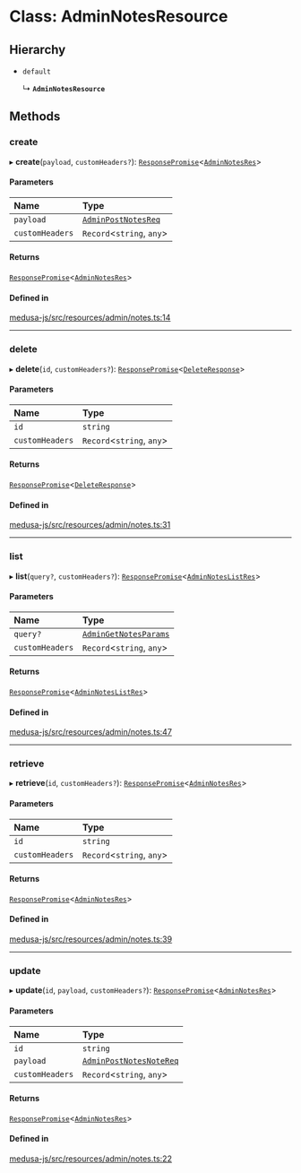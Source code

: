 # Class: AdminNotesResource

## Hierarchy

- `default`

  ↳ **`AdminNotesResource`**

## Methods

### create

▸ **create**(`payload`, `customHeaders?`): [`ResponsePromise`](../modules/internal.md#responsepromise)<[`AdminNotesRes`](../modules/internal-10.md#adminnotesres)\>

#### Parameters

| Name | Type |
| :------ | :------ |
| `payload` | [`AdminPostNotesReq`](internal-10.AdminPostNotesReq.md) |
| `customHeaders` | `Record`<`string`, `any`\> |

#### Returns

[`ResponsePromise`](../modules/internal.md#responsepromise)<[`AdminNotesRes`](../modules/internal-10.md#adminnotesres)\>

#### Defined in

[medusa-js/src/resources/admin/notes.ts:14](https://github.com/medusajs/medusa/blob/f7a63f178/packages/medusa-js/src/resources/admin/notes.ts#L14)

___

### delete

▸ **delete**(`id`, `customHeaders?`): [`ResponsePromise`](../modules/internal.md#responsepromise)<[`DeleteResponse`](../modules/internal-3.md#deleteresponse)\>

#### Parameters

| Name | Type |
| :------ | :------ |
| `id` | `string` |
| `customHeaders` | `Record`<`string`, `any`\> |

#### Returns

[`ResponsePromise`](../modules/internal.md#responsepromise)<[`DeleteResponse`](../modules/internal-3.md#deleteresponse)\>

#### Defined in

[medusa-js/src/resources/admin/notes.ts:31](https://github.com/medusajs/medusa/blob/f7a63f178/packages/medusa-js/src/resources/admin/notes.ts#L31)

___

### list

▸ **list**(`query?`, `customHeaders?`): [`ResponsePromise`](../modules/internal.md#responsepromise)<[`AdminNotesListRes`](../modules/internal-10.md#adminnoteslistres)\>

#### Parameters

| Name | Type |
| :------ | :------ |
| `query?` | [`AdminGetNotesParams`](internal-10.AdminGetNotesParams.md) |
| `customHeaders` | `Record`<`string`, `any`\> |

#### Returns

[`ResponsePromise`](../modules/internal.md#responsepromise)<[`AdminNotesListRes`](../modules/internal-10.md#adminnoteslistres)\>

#### Defined in

[medusa-js/src/resources/admin/notes.ts:47](https://github.com/medusajs/medusa/blob/f7a63f178/packages/medusa-js/src/resources/admin/notes.ts#L47)

___

### retrieve

▸ **retrieve**(`id`, `customHeaders?`): [`ResponsePromise`](../modules/internal.md#responsepromise)<[`AdminNotesRes`](../modules/internal-10.md#adminnotesres)\>

#### Parameters

| Name | Type |
| :------ | :------ |
| `id` | `string` |
| `customHeaders` | `Record`<`string`, `any`\> |

#### Returns

[`ResponsePromise`](../modules/internal.md#responsepromise)<[`AdminNotesRes`](../modules/internal-10.md#adminnotesres)\>

#### Defined in

[medusa-js/src/resources/admin/notes.ts:39](https://github.com/medusajs/medusa/blob/f7a63f178/packages/medusa-js/src/resources/admin/notes.ts#L39)

___

### update

▸ **update**(`id`, `payload`, `customHeaders?`): [`ResponsePromise`](../modules/internal.md#responsepromise)<[`AdminNotesRes`](../modules/internal-10.md#adminnotesres)\>

#### Parameters

| Name | Type |
| :------ | :------ |
| `id` | `string` |
| `payload` | [`AdminPostNotesNoteReq`](internal-10.AdminPostNotesNoteReq.md) |
| `customHeaders` | `Record`<`string`, `any`\> |

#### Returns

[`ResponsePromise`](../modules/internal.md#responsepromise)<[`AdminNotesRes`](../modules/internal-10.md#adminnotesres)\>

#### Defined in

[medusa-js/src/resources/admin/notes.ts:22](https://github.com/medusajs/medusa/blob/f7a63f178/packages/medusa-js/src/resources/admin/notes.ts#L22)
